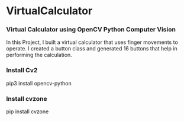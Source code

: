 # VirtualCalculator
### Virtual Calculator using OpenCV Python Computer Vision
In this Project, I built a virtual calculator that uses finger movements to operate. I created a button class and generated 16 buttons that help in performing the calculation. 

### Install Cv2
pip3 install opencv-python

### Install cvzone
pip install cvzone
